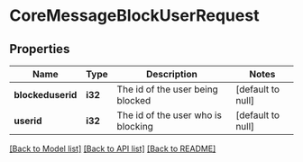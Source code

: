 # CoreMessageBlockUserRequest

## Properties

Name | Type | Description | Notes
------------ | ------------- | ------------- | -------------
**blockeduserid** | **i32** | The id of the user being blocked | [default to null]
**userid** | **i32** | The id of the user who is blocking | [default to null]

[[Back to Model list]](../README.md#documentation-for-models) [[Back to API list]](../README.md#documentation-for-api-endpoints) [[Back to README]](../README.md)


